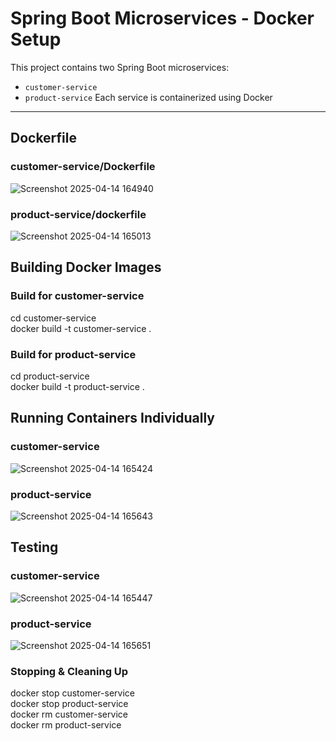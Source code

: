 # Spring Boot Microservices - Docker Setup

This project contains two Spring Boot microservices:

- `customer-service`
- `product-service`
Each service is containerized using Docker

---
##  Dockerfile 

### customer-service/Dockerfile
![Screenshot 2025-04-14 164940](https://github.com/user-attachments/assets/3c215d3b-977d-4172-8138-74d70911cfaf)

### product-service/dockerfile
![Screenshot 2025-04-14 165013](https://github.com/user-attachments/assets/edcdbb70-da4e-45ec-a0a2-73929e819064)

##  Building Docker Images

### Build for customer-service
cd customer-service <br>
docker build -t customer-service .

### Build for product-service
cd product-service <br>
docker build -t product-service .

## Running Containers Individually
### customer-service
![Screenshot 2025-04-14 165424](https://github.com/user-attachments/assets/ed46e5ee-abbc-432f-9f7e-3b7797dee1b9)

### product-service
![Screenshot 2025-04-14 165643](https://github.com/user-attachments/assets/e960416e-5019-49f7-b576-44f326a604ef)

## Testing
### customer-service
![Screenshot 2025-04-14 165447](https://github.com/user-attachments/assets/319a123a-7dd9-49e5-a5d8-4f3c37550afe)
### product-service
![Screenshot 2025-04-14 165651](https://github.com/user-attachments/assets/3bcaaafb-35b0-4d8f-bbab-6698e14d5537)

### Stopping & Cleaning Up

docker stop customer-service <br>
docker stop product-service <br>
docker rm customer-service <br>
docker rm product-service








